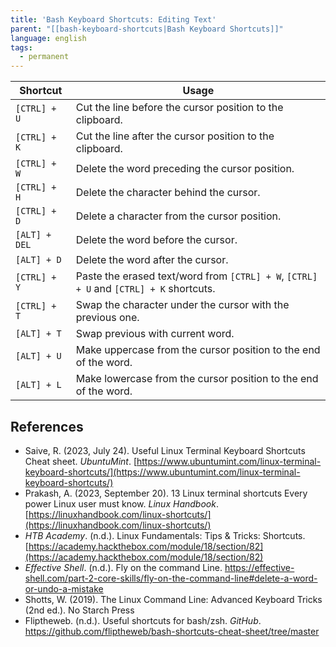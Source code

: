 ```yaml
---
title: 'Bash Keyboard Shortcuts: Editing Text'
parent: "[[bash-keyboard-shortcuts|Bash Keyboard Shortcuts]]"
language: english
tags:
  - permanent
---
```



| Shortcut      | Usage                                                                                  |
| ------------- | -------------------------------------------------------------------------------------- |
| `[CTRL] + U`  | Cut the line before the cursor position to the clipboard.                              |
| `[CTRL] + K`  | Cut the line after the cursor position to the clipboard.                               |
| `[CTRL] + W`  | Delete the word preceding the cursor position.                                         |
| `[CTRL] + H`  | Delete the character behind the cursor.                                                |
| `[CTRL] + D`  | Delete a character from the cursor position.                                           |
| `[ALT] + DEL` | Delete the word before the cursor.                                                     |
| `[ALT] + D`   | Delete the word after the cursor.                                                      |
| `[CTRL] + Y`  | Paste the erased text/word from `[CTRL] + W`, `[CTRL] + U` and `[CTRL] + K` shortcuts. |
| `[CTRL] + T`  | Swap the character under the cursor with the previous one.                             |
| `[ALT] + T`   | Swap previous with current word.                                                       |
| `[ALT] + U`   | Make uppercase from the cursor position to the end of the word.                        |
| `[ALT] + L`   | Make lowercase from the cursor position to the end of the word.                        |

## References

- Saive, R. (2023, July 24). <span class="reference-title">Useful Linux Terminal Keyboard Shortcuts Cheat sheet</span>. _UbuntuMint_. [https://www.ubuntumint.com/linux-terminal-keyboard-shortcuts/](https://www.ubuntumint.com/linux-terminal-keyboard-shortcuts/)
- Prakash, A. (2023, September 20). <span class="reference-title">13 Linux terminal shortcuts Every power Linux user must know</span>. _Linux Handbook_. [https://linuxhandbook.com/linux-shortcuts/](https://linuxhandbook.com/linux-shortcuts/)
- _HTB Academy_. (n.d.). <span class="reference-title">Linux Fundamentals: Tips & Tricks: Shortcuts</span>. [https://academy.hackthebox.com/module/18/section/82](https://academy.hackthebox.com/module/18/section/82)
- _Effective Shell_. (n.d.). <span class="reference-title">Fly on the command Line</span>. https://effective-shell.com/part-2-core-skills/fly-on-the-command-line#delete-a-word-or-undo-a-mistake
- Shotts, W. (2019). <span class="reference-title">The Linux Command Line: Advanced Keyboard Tricks (2nd ed.)</span>. No Starch Press
- Fliptheweb. (n.d.). <span class="reference-title">Useful shortcuts for bash/zsh</span>. _GitHub_. https://github.com/fliptheweb/bash-shortcuts-cheat-sheet/tree/master
